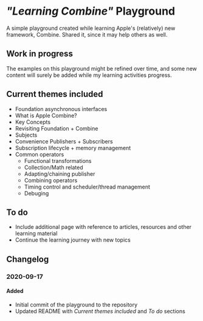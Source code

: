 # _"Learning Combine"_ Playground
A simple playground created while learning Apple's (relatively) new framework, Combine. Shared it, since it may help others as well.

## Work in progress
The examples on this playground might be refined over time, and some new content will surely be added while my learning activities progress.

## Current themes included
* Foundation asynchronous interfaces
* What is Apple Combine?
* Key Concepts
* Revisiting Foundation + Combine
* Subjects
* Convenience Publishers + Subscribers
* Subscription lifecycle + memory management
* Common operators
    * Functional transformations
    * Collection/Math related
    * Adapting/chaining publisher
    * Combining operators
    * Timing control and scheduler/thread management
    * Debuging

## To do
* Include additional page with reference to articles, resources and other learning material
* Continue the learning journey with new topics

## Changelog

### 2020-09-17
#### Added
- Initial commit of the playground to the repository
- Updated README with _Current themes included_ and _To do_ sections
